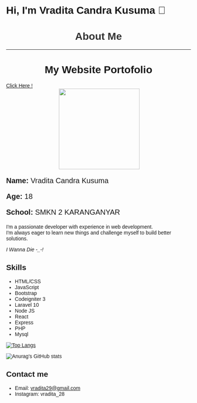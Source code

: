 # Hi, I'm Vradita Candra Kusuma 👋


<body style="font-family: Arial, sans-serif; padding: 20px;">
    <h1 style="text-align: center; color: #333;">About Me</h1>
    <hr style="margin-bottom: 20px;">
    <div>
        <h1 style="text-align:center; color:##de5f8a">My Website Portofolio</h1>
        <a href="https://vraditaporto1.vercel.app/"> Click Here !</a>
    </div>
    <div>
            <div style="display: flex; justify-content: center;">
                 <img src="https://tenor.com/id/view/tkthao219-bubududu-panda-gif-22124378.gif" align="right" width="220px" height="220px">
            </div>
            <p style="font-size: 20px;"><strong>Name:</strong> Vradita Candra Kusuma</p>
            <p style="font-size: 20px;"><strong>Age:</strong> 18 </p>
            <p style="font-size: 20px;"><strong>School:</strong> SMKN 2 KARANGANYAR </p>
        </div>
    </div>
</body>

I'm a passionate developer with experience in web development. <br>
I'm always eager to learn new things and challenge myself to 
build better solutions.

<i>I Wanna Die -_-!</i>

## Skills
- HTML/CSS
- JavaScript
- Bootstrap
- Codeigniter 3
- Laravel 10
- Node JS
- React
- Express
- PHP
- Mysql

[![Top Langs](https://github-readme-stats.vercel.app/api/top-langs/?username=Vradita34&hide_progress=true)](https://github.com/Vradita34/github-readme-stats)

![Anurag's GitHub stats](https://github-readme-stats.vercel.app/api?username=Vradita34&show_icons=true&theme=dracula)

## Contact me
- Email: vradita29@gmail.com
- Instagram: vradita_28
